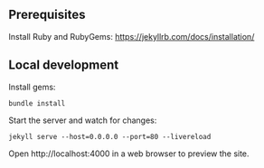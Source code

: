 ## Prerequisites

Install Ruby and RubyGems: https://jekyllrb.com/docs/installation/

## Local development

Install gems:

```
bundle install
```

Start the server and watch for changes:

```
jekyll serve --host=0.0.0.0 --port=80 --livereload
```

Open http://localhost:4000 in a web browser to preview the site.

